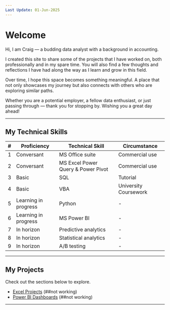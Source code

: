 ```yaml
---
Last Update: 01-Jun-2025
---
```


# Welcome

Hi, I am Craig — a budding data analyst with a background in accounting.

I created this site to share some of the projects that I have worked on, both professionally and in my spare time. You will also find a few thoughts and reflections I have had along the way as I learn and grow in this field.

Over time, I hope this space becomes something meaningful. A place that not only showcases my journey but also connects with others who are exploring similar paths.

Whether you are a potential employer, a fellow data enthusiast, or just passing through — thank you for stopping by. Wishing you a great day ahead!

---

## My Technical Skills

| # | Proficiency | Technical Skill | Circumstance |
|----------|----------|----------|----------|
| 1 | Conversant | MS Office suite | Commercial use |
| 2 | Conversant | MS Excel Power Query & Power Pivot | Commercial use |
| 3 | Basic | SQL | Tutorial |
| 4 | Basic | VBA | University Coursework |
| 5 | Learning in progress | Python | - |
| 6 | Learning in progress | MS Power BI | - |
| 7 | In horizon | Predictive analytics | - |
| 8 | In horizon | Statistical analytics | - |
| 9 | In horizon | A/B testing | - |

---

## My Projects

Check out the sections below to explore.

- [Excel Projects](#excel-projects) (##not working)
- [Power BI Dashboards](#power-bi-dashboards) (##not working)

---

